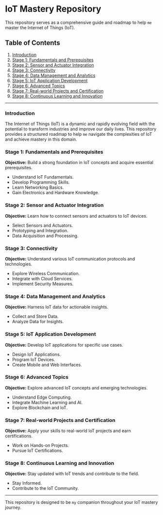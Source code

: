 
# IoT Mastery Repository

This repository serves as a comprehensive guide and roadmap to help `me` master the Internet of Things (IoT).
## Table of Contents

1. [Introduction](#introduction)
2. [Stage 1: Fundamentals and Prerequisites](#stage-1-fundamentals-and-prerequisites)
3. [Stage 2: Sensor and Actuator Integration](#stage-2-sensor-and-actuator-integration)
4. [Stage 3: Connectivity](#stage-3-connectivity)
5. [Stage 4: Data Management and Analytics](#stage-4-data-management-and-analytics)
6. [Stage 5: IoT Application Development](#stage-5-iot-application-development)
7. [Stage 6: Advanced Topics](#stage-6-advanced-topics)
8. [Stage 7: Real-world Projects and Certification](#stage-7-real-world-projects-and-certification)
9. [Stage 8: Continuous Learning and Innovation](#stage-8-continuous-learning-and-innovation)

---

### Introduction

The Internet of Things (IoT) is a dynamic and rapidly evolving field with the potential to transform industries and improve our daily lives. This repository provides a structured roadmap to help `me` navigate the complexities of IoT and achieve mastery in this domain.

### Stage 1: Fundamentals and Prerequisites

**Objective:** Build a strong foundation in IoT concepts and acquire essential prerequisites.

- Understand IoT Fundamentals.
- Develop Programming Skills.
- Learn Networking Basics.
- Gain Electronics and Hardware Knowledge.

### Stage 2: Sensor and Actuator Integration

**Objective:** Learn how to connect sensors and actuators to IoT devices.

- Select Sensors and Actuators.
- Prototyping and Integration.
- Data Acquisition and Processing.

### Stage 3: Connectivity

**Objective:** Understand various IoT communication protocols and technologies.

- Explore Wireless Communication.
- Integrate with Cloud Services.
- Implement Security Measures.

### Stage 4: Data Management and Analytics

**Objective:** Harness IoT data for actionable insights.

- Collect and Store Data.
- Analyze Data for Insights.

### Stage 5: IoT Application Development

**Objective:** Develop IoT applications for specific use cases.

- Design IoT Applications.
- Program IoT Devices.
- Create Mobile and Web Interfaces.

### Stage 6: Advanced Topics

**Objective:** Explore advanced IoT concepts and emerging technologies.

- Understand Edge Computing.
- Integrate Machine Learning and AI.
- Explore Blockchain and IoT.

### Stage 7: Real-world Projects and Certification

**Objective:** Apply your skills to real-world IoT projects and earn certifications.

- Work on Hands-on Projects.
- Pursue IoT Certifications.

### Stage 8: Continuous Learning and Innovation

**Objective:** Stay updated with IoT trends and contribute to the field.

- Stay Informed.
- Contribute to the IoT Community.

---

This repository is designed to be `my` companion throughout your IoT mastery journey. 
